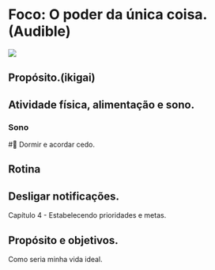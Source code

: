 # Foco: O poder da única coisa.(Audible)
![](https://m.media-amazon.com/images/I/417FpQqnttL._SL500_.jpg)

## Propósito.(ikigai)

## Atividade física, alimentação e sono.

### Sono
#🛌 Dormir e acordar cedo.

## Rotina

## Desligar notificações.

Capítulo 4 - Estabelecendo prioridades e metas.

## Propósito e objetivos.
Como seria minha vida ideal.




